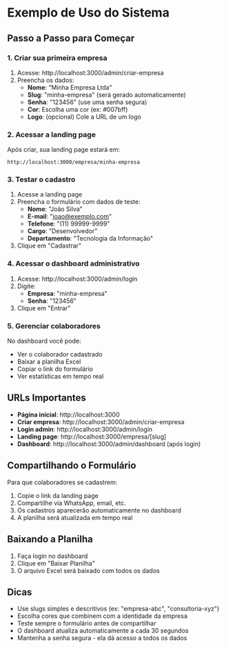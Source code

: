 # Exemplo de Uso do Sistema

## Passo a Passo para Começar

### 1. Criar sua primeira empresa

1. Acesse: http://localhost:3000/admin/criar-empresa
2. Preencha os dados:
   - **Nome**: "Minha Empresa Ltda"
   - **Slug**: "minha-empresa" (será gerado automaticamente)
   - **Senha**: "123456" (use uma senha segura)
   - **Cor**: Escolha uma cor (ex: #007bff)
   - **Logo**: (opcional) Cole a URL de um logo

### 2. Acessar a landing page

Após criar, sua landing page estará em:
```
http://localhost:3000/empresa/minha-empresa
```

### 3. Testar o cadastro

1. Acesse a landing page
2. Preencha o formulário com dados de teste:
   - **Nome**: "João Silva"
   - **E-mail**: "joao@exemplo.com"
   - **Telefone**: "(11) 99999-9999"
   - **Cargo**: "Desenvolvedor"
   - **Departamento**: "Tecnologia da Informação"
3. Clique em "Cadastrar"

### 4. Acessar o dashboard administrativo

1. Acesse: http://localhost:3000/admin/login
2. Digite:
   - **Empresa**: "minha-empresa"
   - **Senha**: "123456"
3. Clique em "Entrar"

### 5. Gerenciar colaboradores

No dashboard você pode:
- Ver o colaborador cadastrado
- Baixar a planilha Excel
- Copiar o link do formulário
- Ver estatísticas em tempo real

## URLs Importantes

- **Página inicial**: http://localhost:3000
- **Criar empresa**: http://localhost:3000/admin/criar-empresa
- **Login admin**: http://localhost:3000/admin/login
- **Landing page**: http://localhost:3000/empresa/[slug]
- **Dashboard**: http://localhost:3000/admin/dashboard (após login)

## Compartilhando o Formulário

Para que colaboradores se cadastrem:
1. Copie o link da landing page
2. Compartilhe via WhatsApp, email, etc.
3. Os cadastros aparecerão automaticamente no dashboard
4. A planilha será atualizada em tempo real

## Baixando a Planilha

1. Faça login no dashboard
2. Clique em "Baixar Planilha"
3. O arquivo Excel será baixado com todos os dados

## Dicas

- Use slugs simples e descritivos (ex: "empresa-abc", "consultoria-xyz")
- Escolha cores que combinem com a identidade da empresa
- Teste sempre o formulário antes de compartilhar
- O dashboard atualiza automaticamente a cada 30 segundos
- Mantenha a senha segura - ela dá acesso a todos os dados